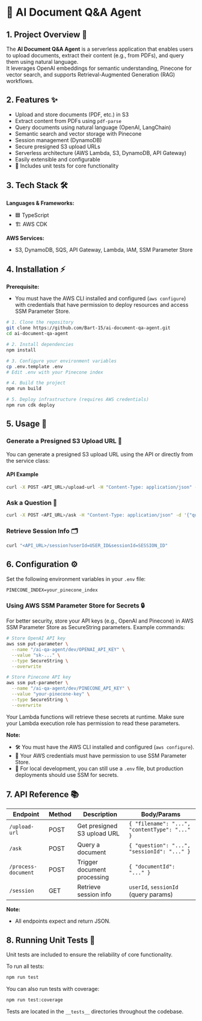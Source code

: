# 📄 AI Document Q&A Agent

## 1. Project Overview 🚀

The **AI Document Q&A Agent** is a serverless application that enables users to upload documents, extract their content (e.g., from PDFs), and query them using natural language.  
It leverages OpenAI embeddings for semantic understanding, Pinecone for vector search, and supports Retrieval-Augmented Generation (RAG) workflows.

## 2. Features ✨

- Upload and store documents (PDF, etc.) in S3
- Extract content from PDFs using `pdf-parse`
- Query documents using natural language (OpenAI, LangChain)
- Semantic search and vector storage with Pinecone
- Session management (DynamoDB)
- Secure presigned S3 upload URLs
- Serverless architecture (AWS Lambda, S3, DynamoDB, API Gateway)
- Easily extensible and configurable
- 🧪 Includes unit tests for core functionality

## 3. Tech Stack 🛠️

**Languages & Frameworks:**

- 🟦 TypeScript
- 🏗️ AWS CDK

**AWS Services:**

- S3, DynamoDB, SQS, API Gateway, Lambda, IAM, SSM Parameter Store

## 4. Installation ⚡

**Prerequisite:**

- You must have the AWS CLI installed and configured (`aws configure`) with credentials that have permission to deploy resources and access SSM Parameter Store.

```bash
# 1. Clone the repository
git clone https://github.com/Bart-15/ai-document-qa-agent.git
cd ai-document-qa-agent

# 2. Install dependencies
npm install

# 3. Configure your environment variables
cp .env.template .env
# Edit .env with your Pinecone index

# 4. Build the project
npm run build

# 5. Deploy infrastructure (requires AWS credentials)
npm run cdk deploy
```

## 5. Usage 📝

### Generate a Presigned S3 Upload URL 🔑

You can generate a presigned S3 upload URL using the API or directly from the service class:

#### API Example

```bash
curl -X POST <API_URL>/upload-url -H "Content-Type: application/json" -d '{"filename":"mydoc.pdf","contentType":"application/pdf"}'
```

### Ask a Question 🤔

```bash
curl -X POST <API_URL>/ask -H "Content-Type: application/json" -d '{"question":"What is the main topic?", "sessionId":"abc123"}'
```

### Retrieve Session Info 🗂️

```bash
curl "<API_URL>/session?userId=USER_ID&sessionId=SESSION_ID"
```

## 6. Configuration ⚙️

Set the following environment variables in your `.env` file:

```
PINECONE_INDEX=your_pinecone_index
```

### Using AWS SSM Parameter Store for Secrets 🔒

For better security, store your API keys (e.g., OpenAI and Pinecone) in AWS SSM Parameter Store as SecureString parameters. Example commands:

```bash
# Store OpenAI API key
aws ssm put-parameter \
  --name "/ai-qa-agent/dev/OPENAI_API_KEY" \
  --value "sk-..." \
  --type SecureString \
  --overwrite

# Store Pinecone API key
aws ssm put-parameter \
  --name "/ai-qa-agent/dev/PINECONE_API_KEY" \
  --value "your-pinecone-key" \
  --type SecureString \
  --overwrite
```

Your Lambda functions will retrieve these secrets at runtime. Make sure your Lambda execution role has permission to read these parameters.

**Note:**

- 🛠️ You must have the AWS CLI installed and configured (`aws configure`).
- 🔑 Your AWS credentials must have permission to use SSM Parameter Store.
- 🧪 For local development, you can still use a `.env` file, but production deployments should use SSM for secrets.

## 7. API Reference 📚

| Endpoint            | Method | Description                 | Body/Params                                   |
| ------------------- | ------ | --------------------------- | --------------------------------------------- |
| `/upload-url`       | POST   | Get presigned S3 upload URL | `{ "filename": "...", "contentType": "..." }` |
| `/ask`              | POST   | Query a document            | `{ "question": "...", "sessionId": "..." }`   |
| `/process-document` | POST   | Trigger document processing | `{ "documentId": "..." }`                     |
| `/session`          | GET    | Retrieve session info       | `userId`, `sessionId` (query params)          |

**Note:**

- All endpoints expect and return JSON.

## 8. Running Unit Tests 🧪

Unit tests are included to ensure the reliability of core functionality.

To run all tests:

```bash
npm run test
```

You can also run tests with coverage:

```bash
npm run test:coverage
```

Tests are located in the `__tests__` directories throughout the codebase.

